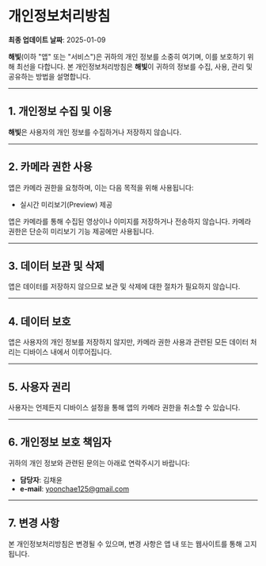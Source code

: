 # 개인정보처리방침

**최종 업데이트 날짜**: 2025-01-09

**해빛**(이하 "앱" 또는 "서비스")은 귀하의 개인 정보를 소중히 여기며, 이를 보호하기 위해 최선을 다합니다. 본 개인정보처리방침은 **해빛**이 귀하의 정보를 수집, 사용, 관리 및 공유하는 방법을 설명합니다.

---

## 1. 개인정보 수집 및 이용
**해빛**은 사용자의 개인 정보를 수집하거나 저장하지 않습니다.

---

## 2. 카메라 권한 사용
앱은 카메라 권한을 요청하며, 이는 다음 목적을 위해 사용됩니다:

- 실시간 미리보기(Preview) 제공  

앱은 카메라를 통해 수집된 영상이나 이미지를 저장하거나 전송하지 않습니다. 카메라 권한은 단순히 미리보기 기능 제공에만 사용됩니다.

---

## 3. 데이터 보관 및 삭제
앱은 데이터를 저장하지 않으므로 보관 및 삭제에 대한 절차가 필요하지 않습니다.

---

## 4. 데이터 보호
앱은 사용자의 개인 정보를 저장하지 않지만, 카메라 권한 사용과 관련된 모든 데이터 처리는 디바이스 내에서 이루어집니다.

---

## 5. 사용자 권리
사용자는 언제든지 디바이스 설정을 통해 앱의 카메라 권한을 취소할 수 있습니다.

---

## 6. 개인정보 보호 책임자
귀하의 개인 정보와 관련된 문의는 아래로 연락주시기 바랍니다:

- **담당자**: 김채윤
- **e-mail**: yoonchae125@gmail.com

---

## 7. 변경 사항
본 개인정보처리방침은 변경될 수 있으며, 변경 사항은 앱 내 또는 웹사이트를 통해 고지됩니다.
